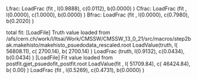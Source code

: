 Lfrac: LoadFrac (fit  , l(0.9888),  c(0.0112),  b(0.0000) )
Cfrac: LoadFrac (fit  , l(0.0000),  c(1.0000),  b(0.0000) )
Bfrac: LoadFrac (fit  , l(0.0000),  c(0.7980),  b(0.2020) )

total fit:
[LoadFile] Truth value loaded from /afs/cern.ch/work/l/ltsai/Work/CMSSW/CMSSW_13_0_21/src/macros/step2bak.makehisto/makehisto_psuedodata_rescaled.root
LoadValue(truth, l(  56808.11),  c(   2700.14),  b(   2700.14) )
LoadFrac (truth, l(0.9132),  c(0.0434),  b(0.0434) )
[LoadFile] Fit value loaded from postfit.gjet_psuedofit_postfit.root
LoadValue(fit  , l(  51709.84),  c(  46424.84),  b(      0.00) )
LoadFrac (fit  , l(0.5269),  c(0.4731),  b(0.0000) )
